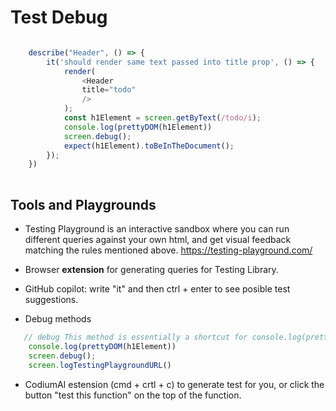 # Test Debug

```javascript

    describe("Header", () => {
        it('should render same text passed into title prop', () => {
            render(
                <Header 
                title="todo"
                />
            );
            const h1Element = screen.getByText(/todo/i);
            console.log(prettyDOM(h1Element))
            screen.debug();
            expect(h1Element).toBeInTheDocument();
        });
    })
    
```

## **Tools and Playgrounds**

* Testing Playground is an interactive sandbox where you can run different queries against your own html, and get visual feedback matching the rules mentioned above.
<https://testing-playground.com/>

* Browser **extension** for generating queries for Testing Library.

* GitHub copilot: write "it" and then ctrl + enter to see posible test suggestions.

* Debug methods 

```js
   // debug This method is essentially a shortcut for console.log(prettyDOM())
    console.log(prettyDOM(h1Element))
    screen.debug();
    screen.logTestingPlaygroundURL()
```

* CodiumAI estension (cmd + crtl + c) to generate test for you, or click the button "test this function" on the top of the function.